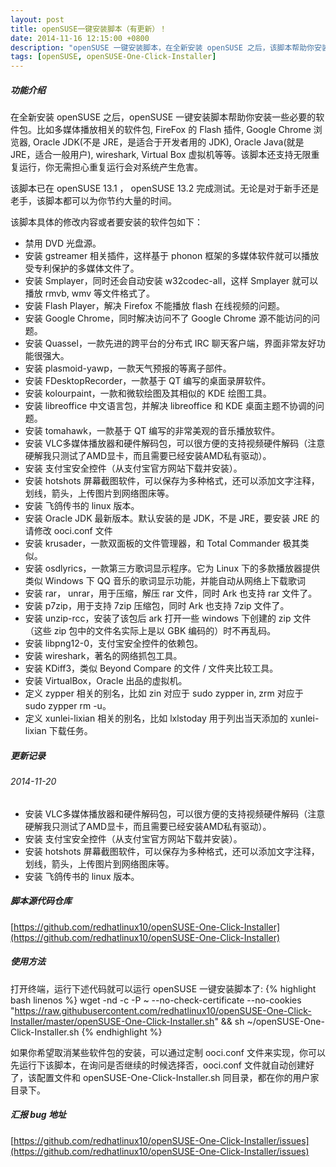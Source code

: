 ```yaml
---
layout: post
title: openSUSE一键安装脚本（有更新）！
date: 2014-11-16 12:15:00 +0800
description: "openSUSE 一键安装脚本，在全新安装 openSUSE 之后，该脚本帮助你安装一些必要的软件包。比如多媒体播放相关的软件包, FireFox 的 Flash 插件, Google Chrome 浏览器,  Oracle JDK(不是 JRE，是适合于开发者用的 JDK), Oracle Java(就是 JRE，适合一般用户), wireshark, Virtual Box 虚拟机等等。"
tags: [openSUSE, openSUSE-One-Click-Installer]
---
```



##### 功能介绍
在全新安装 openSUSE 之后，openSUSE 一键安装脚本帮助你安装一些必要的软件包。比如多媒体播放相关的软件包, FireFox 的 Flash 插件, Google Chrome 浏览器,  Oracle JDK(不是 JRE，是适合于开发者用的 JDK), Oracle Java(就是 JRE，适合一般用户), wireshark, Virtual Box 虚拟机等等。该脚本还支持无限重复运行，你无需担心重复运行会对系统产生危害。

该脚本已在 openSUSE 13.1 ， openSUSE 13.2 完成测试。无论是对于新手还是老手，该脚本都可以为你节约大量的时间。

该脚本具体的修改内容或者要安装的软件包如下：

- 禁用 DVD 光盘源。
- 安装 gstreamer 相关插件，这样基于 phonon 框架的多媒体软件就可以播放受专利保护的多媒体文件了。
- 安装 Smplayer，同时还会自动安装 w32codec-all，这样 Smplayer 就可以播放 rmvb, wmv 等文件格式了。
- 安装 Flash Player，解决 Firefox 不能播放 flash 在线视频的问题。
- 安装 Google Chrome，同时解决访问不了 Google Chrome 源不能访问的问题。
- 安装 Quassel，一款先进的跨平台的分布式 IRC 聊天客户端，界面非常友好功能很强大。
- 安装 plasmoid-yawp，一款天气预报的等离子部件。
- 安装 FDesktopRecorder，一款基于 QT 编写的桌面录屏软件。
- 安装 kolourpaint，一款和微软绘图及其相似的 KDE 绘图工具。
- 安装 libreoffice 中文语言包，并解决 libreoffice 和 KDE 桌面主题不协调的问题。
- 安装 tomahawk，一款基于 QT 编写的非常美观的音乐播放软件。 
- 安装 VLC多媒体播放器和硬件解码包，可以很方便的支持视频硬件解码（注意硬解我只测试了AMD显卡，而且需要已经安装AMD私有驱动）。
- 安装 支付宝安全控件（从支付宝官方网站下载并安装）。
- 安装 hotshots 屏幕截图软件，可以保存为多种格式，还可以添加文字注释，划线，箭头，上传图片到网络图床等。
- 安装 飞鸽传书的 linux 版本。
- 安装 Oracle JDK 最新版本。默认安装的是 JDK，不是 JRE，要安装 JRE 的请修改 ooci.conf 文件
- 安装 krusader，一款双面板的文件管理器，和 Total Commander 极其类似。
- 安装 osdlyrics，一款第三方歌词显示程序。它为 Linux 下的多款播放器提供类似 Windows 下 QQ 音乐的歌词显示功能，并能自动从网络上下载歌词
- 安装 rar， unrar，用于压缩，解压 rar 文件，同时 Ark 也支持 rar 文件了。
- 安装 p7zip，用于支持 7zip 压缩包，同时 Ark 也支持 7zip 文件了。
- 安装 unzip-rcc，安装了该包后 ark 打开一些 windows 下创建的 zip 文件（这些 zip 包中的文件名实际上是以 GBK 编码的）时不再乱码。
- 安装 libpng12-0，支付宝安全控件的依赖包。 
- 安装 wireshark，著名的网络抓包工具。 
- 安装 KDiff3，类似 Beyond Compare 的文件 / 文件夹比较工具。
- 安装 VirtualBox，Oracle 出品的虚拟机。
- 定义 zypper 相关的别名，比如 zin 对应于 sudo zypper in, zrm 对应于 sudo zypper rm -u。 
- 定义 xunlei-lixian 相关的别名，比如 lxlstoday 用于列出当天添加的 xunlei-lixian 下载任务。

##### 更新记录

###### 2014-11-20

- 安装 VLC多媒体播放器和硬件解码包，可以很方便的支持视频硬件解码（注意硬解我只测试了AMD显卡，而且需要已经安装AMD私有驱动）。
- 安装 支付宝安全控件（从支付宝官方网站下载并安装）。
- 安装 hotshots 屏幕截图软件，可以保存为多种格式，还可以添加文字注释，划线，箭头，上传图片到网络图床等。
- 安装 飞鸽传书的 linux 版本。

##### 脚本源代码仓库

[https://github.com/redhatlinux10/openSUSE-One-Click-Installer](https://github.com/redhatlinux10/openSUSE-One-Click-Installer)

##### 使用方法

打开终端，运行下述代码就可以运行 openSUSE 一键安装脚本了:
{% highlight bash linenos %}
wget -nd -c -P ~ --no-check-certificate --no-cookies "https://raw.githubusercontent.com/redhatlinux10/openSUSE-One-Click-Installer/master/openSUSE-One-Click-Installer.sh" && sh ~/openSUSE-One-Click-Installer.sh
{% endhighlight %}

如果你希望取消某些软件包的安装，可以通过定制 ooci.conf 文件来实现，你可以先运行下该脚本，在询问是否继续的时候选择否，ooci.conf 文件就自动创建好了，该配置文件和 openSUSE-One-Click-Installer.sh 同目录，都在你的用户家目录下。

##### 汇报 bug 地址

[https://github.com/redhatlinux10/openSUSE-One-Click-Installer/issues](https://github.com/redhatlinux10/openSUSE-One-Click-Installer/issues)


